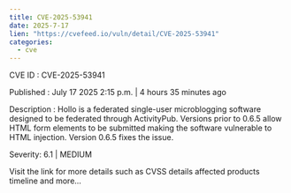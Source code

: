 ```yaml
--- 
title: CVE-2025-53941
date: 2025-7-17
lien: "https://cvefeed.io/vuln/detail/CVE-2025-53941"
categories:
  - cve
---
```


CVE ID : CVE-2025-53941

Published :  July 17
2025
2:15 p.m. | 4 hours
35 minutes ago

Description : Hollo is a federated single-user microblogging software designed to be federated through ActivityPub. Versions prior to 0.6.5 allow HTML form elements to be submitted
making the software vulnerable to HTML injection. Version 0.6.5 fixes the issue.

Severity: 6.1 | MEDIUM

Visit the link for more details
such as CVSS details
affected products
timeline
and more...
